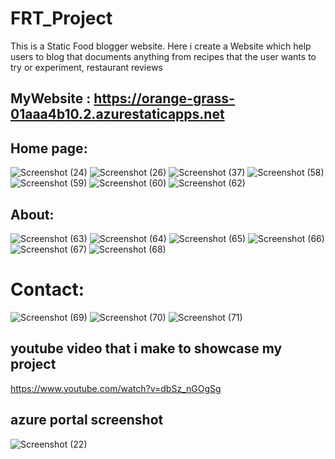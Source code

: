 # FRT_Project
This is a  Static Food blogger website.
Here i create a Website which help users to blog that documents anything from recipes that the user wants to try or experiment, restaurant reviews

## MyWebsite : https://orange-grass-01aaa4b10.2.azurestaticapps.net


## Home page:


![Screenshot (24)](https://user-images.githubusercontent.com/102404293/195869737-ae30b2ec-6d0e-4983-82f2-b5be7ca27a3d.png)
![Screenshot (26)](https://user-images.githubusercontent.com/102404293/195869764-629044dd-ff30-4ba9-bab6-d39f81805a23.png)
![Screenshot (37)](https://user-images.githubusercontent.com/102404293/195869779-71ceedd0-182a-451e-8ea9-9fae826964a6.png)
![Screenshot (58)](https://user-images.githubusercontent.com/102404293/195869788-705a51a9-2028-4b4d-922d-f8fa112ab3a6.png)
![Screenshot (59)](https://user-images.githubusercontent.com/102404293/195869805-50b9f303-b560-47f7-94a7-8cb33d608242.png)
![Screenshot (60)](https://user-images.githubusercontent.com/102404293/195870011-ebb14e63-f3a0-4904-9a6f-177c8b15d46b.png)
![Screenshot (62)](https://user-images.githubusercontent.com/102404293/195870020-84f23838-6fd3-4914-9a99-4098238f969e.png)


## About:


![Screenshot (63)](https://user-images.githubusercontent.com/102404293/195870256-7fc0ca83-dceb-4448-a1d1-fe4de5c3132e.png)
![Screenshot (64)](https://user-images.githubusercontent.com/102404293/195870268-484ff047-2fa6-4b6f-bbe0-cb002aa00c51.png)
![Screenshot (65)](https://user-images.githubusercontent.com/102404293/195870272-74f38aa7-62ce-4bd7-ac98-7358aff16526.png)
![Screenshot (66)](https://user-images.githubusercontent.com/102404293/195870278-db87e0e1-b146-44a5-bdcb-86d392ec4e01.png)
![Screenshot (67)](https://user-images.githubusercontent.com/102404293/195870285-e0f2c595-fa74-4500-8c1a-d8d13bc6f6f5.png)
![Screenshot (68)](https://user-images.githubusercontent.com/102404293/195870290-04a409b1-53a6-40fb-b45b-468b8c40a9d7.png)


# Contact:


![Screenshot (69)](https://user-images.githubusercontent.com/102404293/195870543-e0007de3-46ee-42d5-abf8-dfed6f070bbf.png)
![Screenshot (70)](https://user-images.githubusercontent.com/102404293/195870573-f6720524-cd6e-4319-bdab-5bbd274ba196.png)
![Screenshot (71)](https://user-images.githubusercontent.com/102404293/195870590-4583ce5e-baf5-4a2f-9f99-5fbe36ada5d1.png)

## youtube video that i make to showcase my project

https://www.youtube.com/watch?v=dbSz_nGOgSg
## azure portal screenshot


![Screenshot (22)](https://user-images.githubusercontent.com/102404293/195870915-6b8e6b6a-1a33-4c3a-a3b6-94054aa75d47.png)




